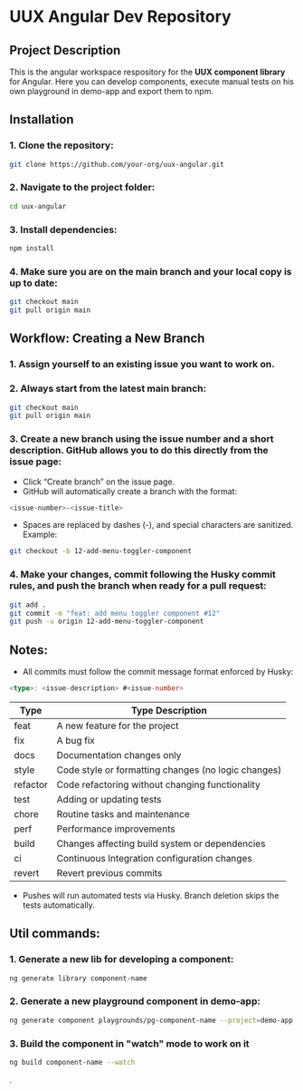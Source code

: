 # UUX Angular Dev Repository

## Project Description
This is the angular workspace respository for the **UUX component library** for Angular.
Here you can develop components, execute manual tests on his own playground in demo-app and export them to npm.

## Installation
### 1. Clone the repository:
```bash
git clone https://github.com/your-org/uux-angular.git
```

### 2. Navigate to the project folder:
```bash
cd uux-angular
```

### 3. Install dependencies:
```bash
npm install
```

### 4. Make sure you are on the main branch and your local copy is up to date:
```bash
git checkout main
git pull origin main
```

## Workflow: Creating a New Branch

### 1. Assign yourself to an existing issue you want to work on.
### 2. Always start from the latest main branch:
```bash
git checkout main
git pull origin main
```
### 3. Create a new branch using the issue number and a short description. GitHub allows you to do this directly from the issue page:
- Click “Create branch” on the issue page.
- GitHub will automatically create a branch with the format:
```bash
<issue-number>-<issue-title>
```
- Spaces are replaced by dashes (-), and special characters are sanitized.
Example:
```bash
git checkout -b 12-add-menu-toggler-component
```

### 4. Make your changes, commit following the Husky commit rules, and push the branch when ready for a pull request:
```bash
git add .
git commit -m "feat: add menu toggler component #12"
git push -u origin 12-add-menu-toggler-component
```

## Notes:

* All commits must follow the commit message format enforced by Husky:
```ts
<type>: <issue-description> #<issue-number>
```

| Type     | Type Description                                    |
| -------- | --------------------------------------------------- |
| feat     | A new feature for the project                       |
| fix      | A bug fix                                           |
| docs     | Documentation changes only                          |
| style    | Code style or formatting changes (no logic changes) |
| refactor | Code refactoring without changing functionality     |
| test     | Adding or updating tests                            |
| chore    | Routine tasks and maintenance                       |
| perf     | Performance improvements                            |
| build    | Changes affecting build system or dependencies      |
| ci       | Continuous Integration configuration changes        |
| revert   | Revert previous commits                             |


* Pushes will run automated tests via Husky. Branch deletion skips the tests automatically.

## Util commands:

### 1. Generate a new lib for developing a component:

```bash
ng generate library component-name
```

### 2. Generate a new playground component in demo-app:

```bash
ng generate component playgrounds/pg-component-name --project=demo-app --skip-prefix
```

### 3. Build the component in "watch" mode to work on it
```bash
ng build component-name --watch
```
.
